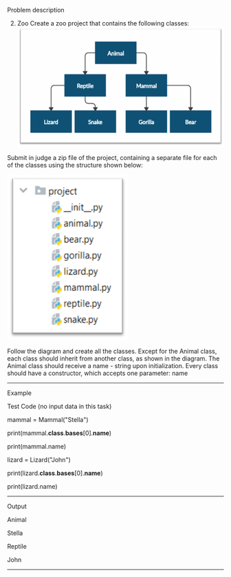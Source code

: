 Problem description

2.	Zoo
Create a zoo project that contains the following classes: 
![img.png](img.png)

Submit in judge a zip file of the project, containing a
separate file for each of the classes using the structure shown below:

![img_1.png](img_1.png)


Follow the diagram and create all the classes. Except for the Animal class, 
each class should inherit from another class, as shown in the diagram. 
The Animal class should receive a name - string upon initialization.
Every class should have a constructor, which accepts one parameter: name


_______________________________________________
Example

Test Code	(no input data in this task)

 
mammal = Mammal("Stella")

print(mammal.__class__.__bases__[0].__name__)

print(mammal.name)

lizard = Lizard("John")

print(lizard.__class__.__bases__[0].__name__)

print(lizard.name)

_______________________________________________
Output

Animal

Stella

Reptile

John
_______________________________________________
